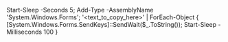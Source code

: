 Start-Sleep -Seconds 5; Add-Type -AssemblyName 'System.Windows.Forms'; '<text_to_copy_here>' | ForEach-Object { [System.Windows.Forms.SendKeys]::SendWait($_.ToString()); Start-Sleep -Milliseconds 100 }
